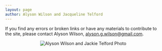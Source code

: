 ```yaml
---
layout: page
author: Alyson Wilson and Jacqueline Telford
---
```


If you find any errors or broken links or have any materials to contribute to the site, please contact Alyson Wilson, alyson.g.wilson@gmail.com.

<p align="center">
<img src="https://alysongwilson.github.io/ACAS/AlysonJackie150.jpg" alt="Alyson Wilson and Jackie Telford Photo">
</p>

